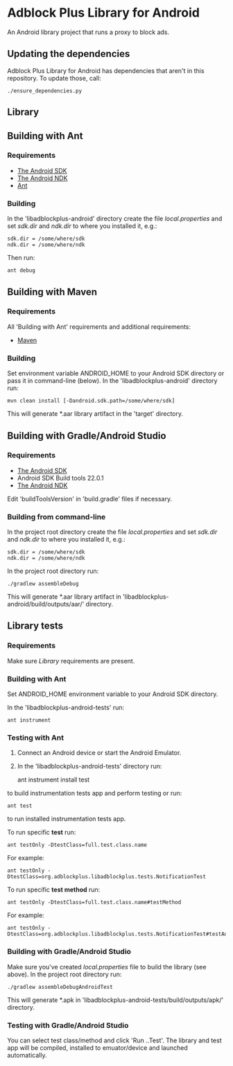 Adblock Plus Library for Android
========================

An Android library project that runs a proxy to block ads.

Updating the dependencies
-------------------------

Adblock Plus Library for Android has dependencies that aren't in this repository.
To update those, call:

    ./ensure_dependencies.py

## Library

Building with Ant
------------------

### Requirements

* [The Android SDK](http://developer.android.com/sdk)
* [The Android NDK](https://developer.android.com/tools/sdk/ndk)
* [Ant](http://ant.apache.org)

### Building

In the 'libadblockplus-android' directory create the file _local.properties_ and set
_sdk.dir_ and _ndk.dir_ to where you installed it, e.g.:

    sdk.dir = /some/where/sdk
    ndk.dir = /some/where/ndk

Then run:

    ant debug

Building with Maven
-------------------

### Requirements

All 'Building with Ant' requirements and additional requirements:

* [Maven](https://maven.apache.org)

### Building

Set environment variable ANDROID_HOME to your Android SDK directory or pass it in command-line (below).
In the 'libadblockplus-android' directory run:

	mvn clean install [-Dandroid.sdk.path=/some/where/sdk]

This will generate *.aar library artifact in the 'target' directory. 

Building with Gradle/Android Studio
-----------------------------------

### Requirements

* [The Android SDK](http://developer.android.com/sdk)
* Android SDK Build tools 22.0.1
* [The Android NDK](https://developer.android.com/tools/sdk/ndk)

Edit 'buildToolsVersion' in 'build.gradle' files if necessary.

### Building from command-line

In the project root directory create the file _local.properties_ and set
_sdk.dir_ and _ndk.dir_ to where you installed it, e.g.:

    sdk.dir = /some/where/sdk
    ndk.dir = /some/where/ndk

In the project root directory run:

    ./gradlew assembleDebug

This will generate *.aar library artifact in 'libadblockplus-android/build/outputs/aar/' directory.

## Library tests

### Requirements

Make sure _Library_ requirements are present.

### Building with Ant

Set ANDROID_HOME environment variable to your Android SDK directory.

In the 'libadblockplus-android-tests' run:

    ant instrument

### Testing with Ant

1. Connect an Android device or start the Android Emulator.
2. In the 'libadblockplus-android-tests' directory run:

    ant instrument install test

to build instrumentation tests app and perform testing or run:

    ant test

to run installed instrumentation tests app.

To run specific **test** run:

    ant testOnly -DtestClass=full.test.class.name

For example:

    ant testOnly -DtestClass=org.adblockplus.libadblockplus.tests.NotificationTest

To run specific **test method** run:

    ant testOnly -DtestClass=full.test.class.name#testMethod

For example:

    ant testOnly -DtestClass=org.adblockplus.libadblockplus.tests.NotificationTest#testAddNotification

### Building with Gradle/Android Studio

Make sure you've created _local.properties_ file to build the library (see above).
In the project root directory run:

    ./gradlew assembleDebugAndroidTest

This will generate *.apk in 'libadblockplus-android-tests/build/outputs/apk/' directory.

### Testing with Gradle/Android Studio

You can select test class/method and click 'Run ..Test'. The library and test app will be
compiled, installed to emuator/device and launched automatically.